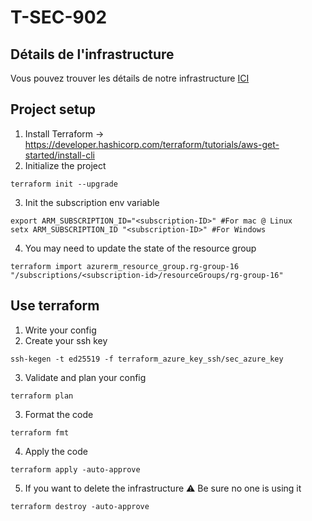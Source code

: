 # T-SEC-902

## Détails de l'infrastructure
Vous pouvez trouver les détails de notre infrastructure [ICI](./terraform/README_TERRAFORM.md)
## Project setup
1. Install Terraform -> https://developer.hashicorp.com/terraform/tutorials/aws-get-started/install-cli
2. Initialize the project
```shell
terraform init --upgrade
```
3. Init the subscription env variable
```shell
export ARM_SUBSCRIPTION_ID="<subscription-ID>" #For mac @ Linux
setx ARM_SUBSCRIPTION_ID "<subscription-ID>" #For Windows
```
4. You may need to update the state of the resource group
```shell
terraform import azurerm_resource_group.rg-group-16 "/subscriptions/<subscription-id>/resourceGroups/rg-group-16"
```
## Use terraform
1. Write your config
2. Create your ssh key
```shell
ssh-kegen -t ed25519 -f terraform_azure_key_ssh/sec_azure_key
```
3. Validate and plan your config
```shell
terraform plan
```
3. Format the code
```shell
terraform fmt
```
4. Apply the code
```shell
terraform apply -auto-approve
```
5. If you want to delete the infrastructure ⚠️ Be sure no one is using it
```shell
terraform destroy -auto-approve
```



